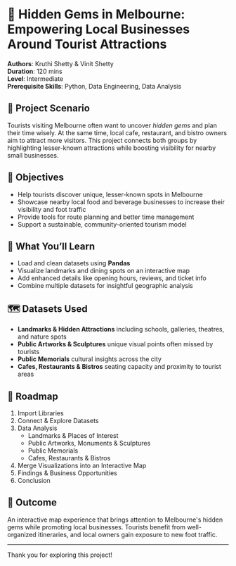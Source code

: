 # 💎 Hidden Gems in Melbourne: Empowering Local Businesses Around Tourist Attractions

**Authors**: Kruthi Shetty & Vinit Shetty  
**Duration**: 120 mins  
**Level**: Intermediate  
**Prerequisite Skills**: Python, Data Engineering, Data Analysis  

## 📌 Project Scenario

Tourists visiting Melbourne often want to uncover *hidden gems* and plan their time wisely. At the same time, local cafe, restaurant, and bistro owners aim to attract more visitors. This project connects both groups by highlighting lesser-known attractions while boosting visibility for nearby small businesses.

## 🎯 Objectives

- Help tourists discover unique, lesser-known spots in Melbourne  
- Showcase nearby local food and beverage businesses to increase their visibility and foot traffic  
- Provide tools for route planning and better time management  
- Support a sustainable, community-oriented tourism model

## 🧠 What You’ll Learn

- Load and clean datasets using **Pandas**  
- Visualize landmarks and dining spots on an interactive map  
- Add enhanced details like opening hours, reviews, and ticket info  
- Combine multiple datasets for insightful geographic analysis

## 🗺️ Datasets Used

- **Landmarks & Hidden Attractions** including schools, galleries, theatres, and nature spots  
- **Public Artworks & Sculptures** unique visual points often missed by tourists  
- **Public Memorials** cultural insights across the city  
- **Cafes, Restaurants & Bistros** seating capacity and proximity to tourist areas

## 🧭 Roadmap

1. Import Libraries  
2. Connect & Explore Datasets  
3. Data Analysis  
   - Landmarks & Places of Interest  
   - Public Artworks, Monuments & Sculptures  
   - Public Memorials  
   - Cafes, Restaurants & Bistros  
4. Merge Visualizations into an Interactive Map  
5. Findings & Business Opportunities  
6. Conclusion

## 🌟 Outcome

An interactive map experience that brings attention to Melbourne's hidden gems while promoting local businesses. Tourists benefit from well-organized itineraries, and local owners gain exposure to new foot traffic.

---

Thank you for exploring this project!

